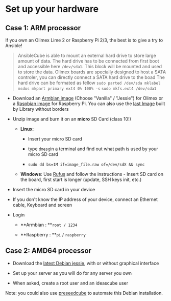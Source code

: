 # Set up your hardware

## Case 1: ARM processor

If you own an Olimex Lime 2 or Raspberry Pi 2\/3, the best is to give a try to Ansible!

> AnsibleCube is able to mount an external hard drive to store large amount of data. The hard drive has to be connected from first boot and accessible here `/dev/sda1`. This block will be mounted and used to store the data.
> Olimex boards are specially designed to host a SATA controler, you can directly connect a SATA hard drive to the boad
> The hard drive can be formated as fellow
> `sudo parted /dev/sda mklabel msdos mkpart primary ext4 0% 100% -s`
> `sudo mkfs.ext4 /dev/sda1`

* Download an [Armbian image](http://www.armbian.com/olimex-lime-2/) \(Choose "Vanilla" \/ "Jessie"\) for Olimex or a [Raspbian image](https://www.raspberrypi.org/downloads/raspbian/) for Raspberry Pi. You can also use the [last Image](http://filer.bsf-intranet.org/Armbian_5.17_Lime2_Debian_jessie_4.6.3.patch.raw) built by Library without borders 

* Unzip image and burn it on an **micro** SD Card \(class 10!\)

  * **Linux**:

    * Insert your micro SD card

    * type `dmesg`in a terminal and find out what path is used by your micro SD card

    * `sudo dd bs=1M if=image_file.raw of=/dev/sdX && sync` 

  * **Windows**: Use [Rufus](https://rufus.akeo.ie/) and follow the instructions - Insert SD card on the board, first start is longer \(update, SSH keys init, etc.\)

* Insert the micro SD card in your device

* If you don't know the IP address of your device, connect an Ethernet cable, Keyboard and screen

* Login

  * **Armbian : **`root / 1234`

  * **Raspberry : **`pi` \/ `raspberry`

## Case 2: AMD64 processor

* Download the [latest Debian jessie](http://cdimage.debian.org/debian-cd/current-live/amd64/iso-hybrid/debian-live-8.5.0-amd64-lxde-desktop.iso), with or without graphical interface 

* Set up your server as you will do for any server you own 

* When asked, create a root user and an ideascube user

Note: you could also use [preseedcube](https://github.com/ideascube/preseedcube) to automate this Debian installation.

